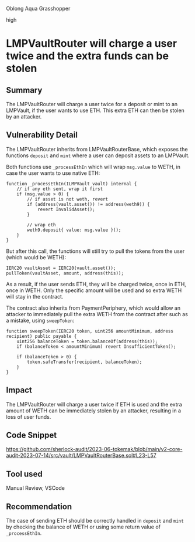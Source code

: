 Oblong Aqua Grasshopper

high

# LMPVaultRouter will charge a user twice and the extra funds can be stolen
## Summary

The LMPVaultRouter will charge a user twice for a deposit or mint to an LMPVault, if the user wants to use ETH. This extra ETH can then be stolen by an attacker.

## Vulnerability Detail

The LMPVaultRouter inherits from LMPVaultRouterBase, which exposes the functions `deposit` and `mint` where a user can deposit assets to an LMPVault.

Both functions use `_processEthIn` which will wrap `msg.value` to WETH, in case the user wants to use native ETH:
```solidity
function _processEthIn(ILMPVault vault) internal {
    // if any eth sent, wrap it first
    if (msg.value > 0) {
        // if asset is not weth, revert
        if (address(vault.asset()) != address(weth9)) {
            revert InvalidAsset();
        }

        // wrap eth
        weth9.deposit{ value: msg.value }();
    }
}
```
But after this call, the functions will still try to pull the tokens from the user (which would be WETH):
```solidity
IERC20 vaultAsset = IERC20(vault.asset());
pullToken(vaultAsset, amount, address(this));
```
As a result, if the user sends ETH, they will be charged twice, once in ETH, once in WETH. Only the specific amount will be used and so extra WETH will stay in the contract.

The contract also inherits from PaymentPeriphery, which would allow an attacker to immediately pull the extra WETH from the contract after such as a mistake, using `sweepToken`:

```solidity
function sweepToken(IERC20 token, uint256 amountMinimum, address recipient) public payable {
    uint256 balanceToken = token.balanceOf(address(this));
    if (balanceToken < amountMinimum) revert InsufficientToken();

    if (balanceToken > 0) {
        token.safeTransfer(recipient, balanceToken);
    }
}
```

## Impact

The LMPVaultRouter will charge a user twice if ETH is used and the extra amount of WETH can be immediately stolen by an attacker, resulting in a loss of user funds.

## Code Snippet

https://github.com/sherlock-audit/2023-06-tokemak/blob/main/v2-core-audit-2023-07-14/src/vault/LMPVaultRouterBase.sol#L23-L57

## Tool used

Manual Review, VSCode

## Recommendation

The case of sending ETH should be correctly handled in `deposit` and `mint` by checking the balance of WETH or using some return value of `_processEthIn`.